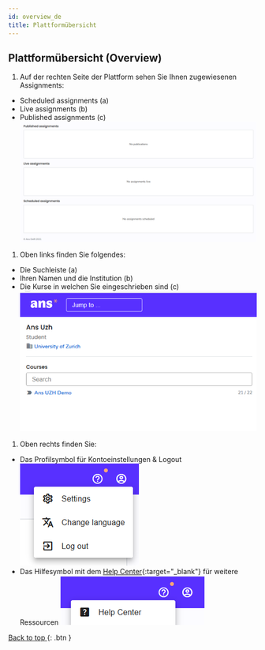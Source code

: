 ```yaml
---
id: overview_de
title: Plattformübersicht
---
```


## Plattformübersicht (Overview)

1. Auf der rechten Seite der Plattform sehen Sie Ihnen zugewiesenen Assignments:
* Scheduled assignments (a)
* Live assignments (b)
* Published assignments (c)
![Startseite-Uebersicht-Rechts](assets/overview-right.png)

1. Oben links finden Sie folgendes:
* Die Suchleiste (a)
* Ihren Namen und die Institution (b)
* Die Kurse in welchen Sie eingeschrieben sind (c)
![Startseite-Uebersicht-Links](assets/overview-left.png)

1. Oben rechts finden Sie:
* Das Profilsymbol für Kontoeinstellungen & Logout  
![Startseite-Uebersicht-Einstellungen](assets/overview-settings.png)
* Das Hilfesymbol mit dem [Help Center](https://support.ans.app/hc/en-us){:target="_blank"} für weitere Ressourcen
![Startseite-Uebersicht-Hilfe](assets/overview-help.png)

[Back to top ](#top){: .btn }




